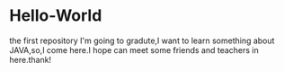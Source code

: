 # Hello-World
the first repository
I'm going to gradute,I want to learn something about JAVA,so,I come here.I hope can meet some friends and teachers in here.thank!
